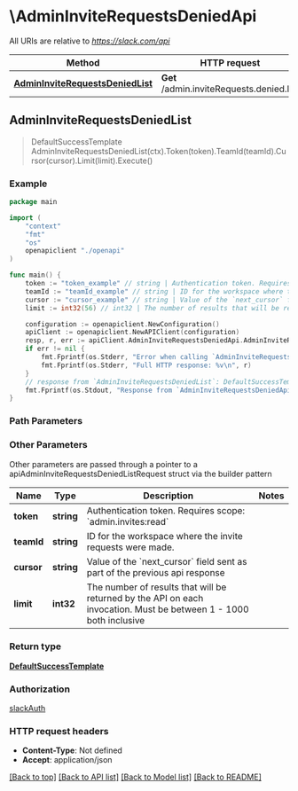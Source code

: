 # \AdminInviteRequestsDeniedApi

All URIs are relative to *https://slack.com/api*

Method | HTTP request | Description
------------- | ------------- | -------------
[**AdminInviteRequestsDeniedList**](AdminInviteRequestsDeniedApi.md#AdminInviteRequestsDeniedList) | **Get** /admin.inviteRequests.denied.list | 



## AdminInviteRequestsDeniedList

> DefaultSuccessTemplate AdminInviteRequestsDeniedList(ctx).Token(token).TeamId(teamId).Cursor(cursor).Limit(limit).Execute()





### Example

```go
package main

import (
    "context"
    "fmt"
    "os"
    openapiclient "./openapi"
)

func main() {
    token := "token_example" // string | Authentication token. Requires scope: `admin.invites:read`
    teamId := "teamId_example" // string | ID for the workspace where the invite requests were made. (optional)
    cursor := "cursor_example" // string | Value of the `next_cursor` field sent as part of the previous api response (optional)
    limit := int32(56) // int32 | The number of results that will be returned by the API on each invocation. Must be between 1 - 1000 both inclusive (optional)

    configuration := openapiclient.NewConfiguration()
    apiClient := openapiclient.NewAPIClient(configuration)
    resp, r, err := apiClient.AdminInviteRequestsDeniedApi.AdminInviteRequestsDeniedList(context.Background()).Token(token).TeamId(teamId).Cursor(cursor).Limit(limit).Execute()
    if err != nil {
        fmt.Fprintf(os.Stderr, "Error when calling `AdminInviteRequestsDeniedApi.AdminInviteRequestsDeniedList``: %v\n", err)
        fmt.Fprintf(os.Stderr, "Full HTTP response: %v\n", r)
    }
    // response from `AdminInviteRequestsDeniedList`: DefaultSuccessTemplate
    fmt.Fprintf(os.Stdout, "Response from `AdminInviteRequestsDeniedApi.AdminInviteRequestsDeniedList`: %v\n", resp)
}
```

### Path Parameters



### Other Parameters

Other parameters are passed through a pointer to a apiAdminInviteRequestsDeniedListRequest struct via the builder pattern


Name | Type | Description  | Notes
------------- | ------------- | ------------- | -------------
 **token** | **string** | Authentication token. Requires scope: &#x60;admin.invites:read&#x60; | 
 **teamId** | **string** | ID for the workspace where the invite requests were made. | 
 **cursor** | **string** | Value of the &#x60;next_cursor&#x60; field sent as part of the previous api response | 
 **limit** | **int32** | The number of results that will be returned by the API on each invocation. Must be between 1 - 1000 both inclusive | 

### Return type

[**DefaultSuccessTemplate**](DefaultSuccessTemplate.md)

### Authorization

[slackAuth](../README.md#slackAuth)

### HTTP request headers

- **Content-Type**: Not defined
- **Accept**: application/json

[[Back to top]](#) [[Back to API list]](../README.md#documentation-for-api-endpoints)
[[Back to Model list]](../README.md#documentation-for-models)
[[Back to README]](../README.md)

